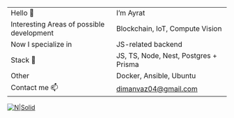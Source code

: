 |    |    |
|----|----|
| Hello 👋 | I’m Ayrat |
| Interesting Areas of possible development | Blockchain, IoT, Compute Vision |
| Now I specialize in | JS-related backend |
| Stack 🎨| JS, TS, Node, Nest, Postgres + Prisma |
| Other | Docker, Ansible, Ubuntu |
| Contact me 📫 | dimanvaz04@gmail.com |


[![N|Solid](https://s7141384.sendpul.se/files/emailservice/userfiles/399ae52e60290f00fa6f54a82244774a7141384/laptop-desk.gif)](https://nodesource.com/products/nsolid)
<!---
pro-to-coder/pro-to-coder is a ✨ special ✨ repository because its `README.md` (this file) appears on your GitHub profile.
You can click the Preview link to take a look at your changes.
--->
